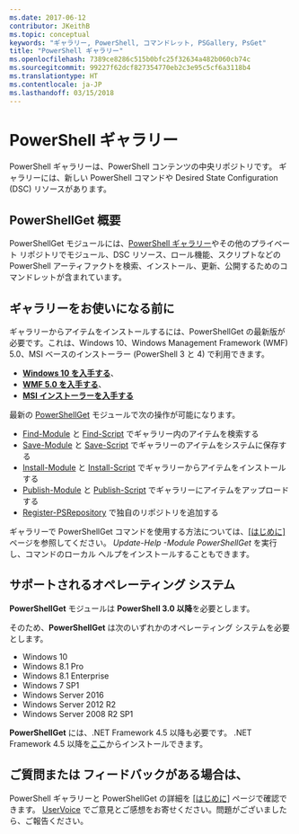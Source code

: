 ```yaml
---
ms.date: 2017-06-12
contributor: JKeithB
ms.topic: conceptual
keywords: "ギャラリー, PowerShell, コマンドレット, PSGallery, PsGet"
title: "PowerShell ギャラリー"
ms.openlocfilehash: 7389ce8286c515b0bfc25f32634a482b060cb74c
ms.sourcegitcommit: 99227f62dcf827354770eb2c3e95c5cf6a3118b4
ms.translationtype: HT
ms.contentlocale: ja-JP
ms.lasthandoff: 03/15/2018
---
```

# <a name="the-powershell-gallery"></a>PowerShell ギャラリー

PowerShell ギャラリーは、PowerShell コンテンツの中央リポジトリです。 ギャラリーには、新しい PowerShell コマンドや Desired State Configuration (DSC) リソースがあります。

## <a name="powershellget-overview"></a>PowerShellGet 概要

PowerShellGet モジュールには、[PowerShell ギャラリー](https://www.PowerShellGallery.com)やその他のプライベート リポジトリでモジュール、DSC リソース、ロール機能、スクリプトなどの PowerShell アーティファクトを検索、インストール、更新、公開するためのコマンドレットが含まれています。

## <a name="getting-started-with-the-gallery"></a>ギャラリーをお使いになる前に

ギャラリーからアイテムをインストールするには、PowerShellGet の最新版が必要です。これは、Windows 10、Windows Management Framework (WMF) 5.0、MSI ベースのインストーラー (PowerShell 3 と 4) で利用できます。

- [**Windows 10 を入手する**](http://go.microsoft.com/fwlink/?LinkID=624830&clcid=0x409)、
- [**WMF 5.0 を入手する**](http://go.microsoft.com/fwlink/?LinkId=398175)、
- [**MSI インストーラーを入手する**](http://go.microsoft.com/fwlink/?LinkID=746217&clcid=0x409)

最新の [PowerShellGet](http://go.microsoft.com/fwlink/?LinkID=760387&clcid=0x409) モジュールで次の操作が可能になります。

-   [Find-Module](https://go.microsoft.com/fwlink/?LinkId=821658) と [Find-Script](https://go.microsoft.com/fwlink/?LinkId=822322) でギャラリー内のアイテムを検索する
-   [Save-Module](https://go.microsoft.com/fwlink/?LinkId=821669) と [Save-Script](https://go.microsoft.com/fwlink/?LinkId=822334) でギャラリーのアイテムをシステムに保存する
-   [Install-Module](https://go.microsoft.com/fwlink/?LinkId=821663) と [Install-Script](https://go.microsoft.com/fwlink/?LinkId=822327) でギャラリーからアイテムをインストールする
-   [Publish-Module](https://go.microsoft.com/fwlink/?LinkId=821666) と [Publish-Script](https://go.microsoft.com/fwlink/?LinkId=822331) でギャラリーにアイテムをアップロードする
-   [Register-PSRepository](https://go.microsoft.com/fwlink/?LinkId=821668) で独自のリポジトリを追加する

ギャラリーで PowerShellGet コマンドを使用する方法については、[[はじめに]](psgallery/psgallery_gettingstarted.md) ページを参照してください。 *Update-Help -Module PowerShellGet* を実行し、コマンドのローカル ヘルプをインストールすることもできます。

## <a name="supported-operating-systems"></a>サポートされるオペレーティング システム

**PowerShellGet** モジュールは **PowerShell 3.0 以降**を必要とします。

そのため、**PowerShellGet** は次のいずれかのオペレーティング システムを必要とします。

- Windows 10
- Windows 8.1 Pro
- Windows 8.1 Enterprise
- Windows 7 SP1
- Windows Server 2016
- Windows Server 2012 R2
- Windows Server 2008 R2 SP1

**PowerShellGet** には、.NET Framework 4.5 以降も必要です。 .NET Framework 4.5 以降を[ここ](https://msdn.microsoft.com/library/5a4x27ek.aspx)からインストールできます。


## <a name="got-a-question-have-feedback"></a>ご質問または フィードバックがある場合は、

PowerShell ギャラリーと PowerShellGet の詳細を [[はじめに]](psgallery/psgallery_gettingstarted.md) ページで確認できます。 [UserVoice](http://windowsserver.uservoice.com/forums/301869-powershell) でご意見とご感想をお寄せください。問題がございましたら、ご報告ください。


